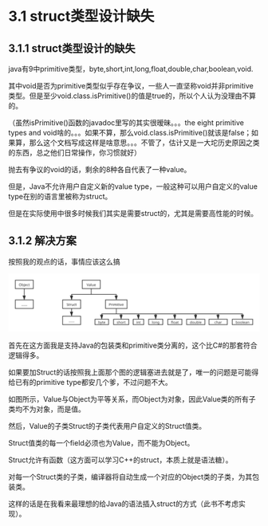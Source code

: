 # 3.1 struct类型设计缺失

## 3.1.1 struct类型设计的缺失

java有9中primitive类型，byte,short,int,long,float,double,char,boolean,void.

其中void是否为primitive类型似乎存在争议，一些人一直坚称void并非primitive类型。但是至少void.class.isPrimitive\(\)的值是true的，所以个人认为没理由不算的。

（虽然isPrimitive\(\)函数的javadoc里写的其实很暧昧。。。the eight primitive types and void啥的。。。如果不算，那么void.class.isPrimitive\(\)就该是false；如果算，那么这个文档写成这样是啥意思。。。不管了，估计又是一大坨历史原因之类的东西，总之他们日常操作，你习惯就好）

抛去有争议的void的话，剩余的8种各自代表了一种value。

但是，Java不允许用户自定义新的value type，一般这种可以用户自定义的value type在别的语言里被称为struct。

但是在实际使用中很多时候我们其实是需要struct的，尤其是需要高性能的时候。

## 3.1.2 解决方案

按照我的观点的话，事情应该这么搞

![](../.gitbook/assets/picture2.3.1.svg)

首先在这方面我是支持Java的包装类和primitive类分离的，这个比C\#的那套符合逻辑得多。

如果要加Struct的话按照我上面那个图的逻辑塞进去就是了，唯一的问题是可能得给已有的primitive type都安几个爹，不过问题不大。

如图所示，Value与Object为平等关系，而Object为对象，因此Value类的所有子类均不为对象，而是值。

然后，Value的子类Struct的子类代表用户自定义的Struct值类。

Struct值类的每一个field必须也为Value，而不能为Object。

Struct允许有函数（这方面可以学习C++的struct，本质上就是语法糖）。

对每一个Struct类的子类，编译器将自动生成一个对应的Object类的子类，为其包装类。

这样的话是在我看来最理想的给Java的语法插入struct的方式（此书不考虑实现）。



